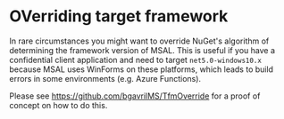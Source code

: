 # OVerriding target framework

In rare circumstances you might want to override NuGet's algorithm of determining the framework version of MSAL. This is useful if you have a confidential client application and need to target `net5.0-windows10.x` because MSAL uses WinForms on these platforms, which leads to build errors in some environments (e.g. Azure Functions).

Please see https://github.com/bgavrilMS/TfmOverride for a proof of concept on how to do this.